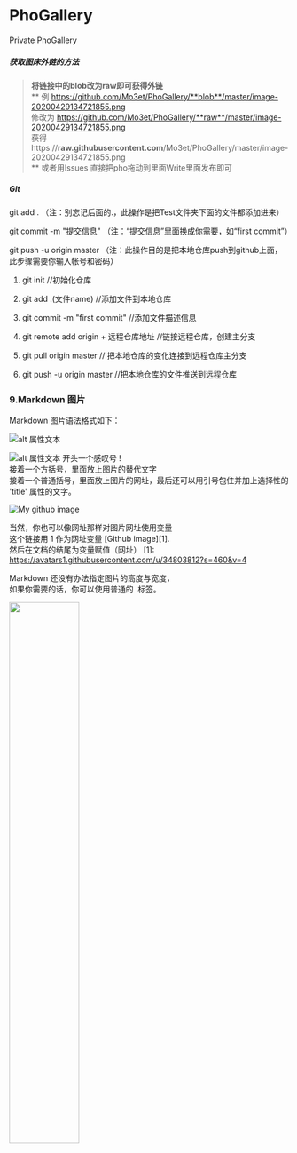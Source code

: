 # PhoGallery
Private PhoGallery

##### 获取图床外链的方法

> **将链接中的blob改为raw即可获得外链**  
**
例  https://github.com/Mo3et/PhoGallery/**blob**/master/image-20200429134721855.png  
修改为 https://github.com/Mo3et/PhoGallery/**raw**/master/image-20200429134721855.png  
获得https://**raw.githubusercontent.com**/Mo3et/PhoGallery/master/image-20200429134721855.png  
**
或者用Issues  直接把pho拖动到里面Write里面发布即可

##### Git  
git add .        （注：别忘记后面的.，此操作是把Test文件夹下面的文件都添加进来）

git commit  -m  "提交信息"  （注：“提交信息”里面换成你需要，如“first commit”）

git push -u origin master   （注：此操作目的是把本地仓库push到github上面，此步骤需要你输入帐号和密码）

1.  git init //初始化仓库

2.  git add .(文件name) //添加文件到本地仓库

3.  git commit -m "first commit" //添加文件描述信息

4.  git remote add origin + 远程仓库地址 //链接远程仓库，创建主分支

5.  git pull origin master // 把本地仓库的变化连接到远程仓库主分支

6.  git push -u origin master //把本地仓库的文件推送到远程仓库

### 9.Markdown 图片
Markdown 图片语法格式如下：

![alt 属性文本](图片地址)

![alt 属性文本](图片地址 "可选标题")
开头一个感叹号 !  
接着一个方括号，里面放上图片的替代文字  
接着一个普通括号，里面放上图片的网址，最后还可以用引号包住并加上选择性的 'title' 属性的文字。

![My github image](https://avatars1.githubusercontent.com/u/34803812?s=460&v=4 "头像")

当然，你也可以像网址那样对图片网址使用变量  
这个链接用 1 作为网址变量 [Github image][1].  
然后在文档的结尾为变量赋值（网址）
[1]: https://avatars1.githubusercontent.com/u/34803812?s=460&v=4


Markdown 还没有办法指定图片的高度与宽度，  
如果你需要的话，你可以使用普通的 <img> 标签。

<img src="https://avatars1.githubusercontent.com/u/34803812?s=460&v=4" width="50%">